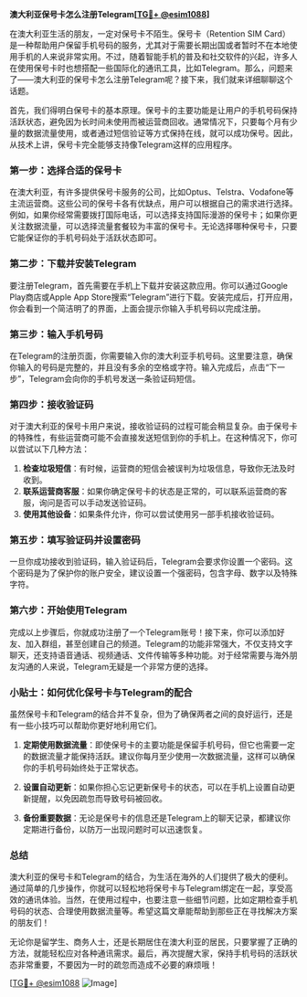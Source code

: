 **澳大利亚保号卡怎么注册Telegram[[TG💪+ @esim1088](https://t.me/s/esim1088)]**

在澳大利亚生活的朋友，一定对保号卡不陌生。保号卡（Retention SIM Card）是一种帮助用户保留手机号码的服务，尤其对于需要长期出国或者暂时不在本地使用手机的人来说非常实用。不过，随着智能手机的普及和社交软件的兴起，许多人在使用保号卡时也想搭配一些国际化的通讯工具，比如Telegram。那么，问题来了——澳大利亚的保号卡怎么注册Telegram呢？接下来，我们就来详细聊聊这个话题。

首先，我们得明白保号卡的基本原理。保号卡的主要功能是让用户的手机号码保持活跃状态，避免因为长时间未使用而被运营商回收。通常情况下，只要每个月有少量的数据流量使用，或者通过短信验证等方式保持在线，就可以成功保号。因此，从技术上讲，保号卡完全能够支持像Telegram这样的应用程序。

### **第一步：选择合适的保号卡**

在澳大利亚，有许多提供保号卡服务的公司，比如Optus、Telstra、Vodafone等主流运营商。这些公司的保号卡各有优缺点，用户可以根据自己的需求进行选择。例如，如果你经常需要拨打国际电话，可以选择支持国际漫游的保号卡；如果你更关注数据流量，可以选择流量套餐较为丰富的保号卡。无论选择哪种保号卡，只要它能保证你的手机号码处于活跃状态即可。

### **第二步：下载并安装Telegram**

要注册Telegram，首先需要在手机上下载并安装这款应用。你可以通过Google Play商店或Apple App Store搜索“Telegram”进行下载。安装完成后，打开应用，你会看到一个简洁明了的界面，上面会提示你输入手机号码以完成注册。

### **第三步：输入手机号码**

在Telegram的注册页面，你需要输入你的澳大利亚手机号码。这里要注意，确保你输入的号码是完整的，并且没有多余的空格或字符。输入完成后，点击“下一步”，Telegram会向你的手机号发送一条验证码短信。

### **第四步：接收验证码**

对于澳大利亚的保号卡用户来说，接收验证码的过程可能会稍显复杂。由于保号卡的特殊性，有些运营商可能不会直接发送短信到你的手机上。在这种情况下，你可以尝试以下几种方法：

1. **检查垃圾短信**：有时候，运营商的短信会被误判为垃圾信息，导致你无法及时收到。
2. **联系运营商客服**：如果你确定保号卡的状态是正常的，可以联系运营商的客服，询问是否可以手动发送验证码。
3. **使用其他设备**：如果条件允许，你可以尝试使用另一部手机接收验证码。

### **第五步：填写验证码并设置密码**

一旦你成功接收到验证码，输入验证码后，Telegram会要求你设置一个密码。这个密码是为了保护你的账户安全，建议设置一个强密码，包含字母、数字以及特殊字符。

### **第六步：开始使用Telegram**

完成以上步骤后，你就成功注册了一个Telegram账号！接下来，你可以添加好友、加入群组，甚至创建自己的频道。Telegram的功能非常强大，不仅支持文字聊天，还支持语音通话、视频通话、文件传输等多种功能。对于经常需要与海外朋友沟通的人来说，Telegram无疑是一个非常方便的选择。

### **小贴士：如何优化保号卡与Telegram的配合**

虽然保号卡和Telegram的结合并不复杂，但为了确保两者之间的良好运行，还是有一些小技巧可以帮助你更好地利用它们。

1. **定期使用数据流量**：即使保号卡的主要功能是保留手机号码，但它也需要一定的数据流量才能保持活跃。建议你每月至少使用一次数据流量，这样可以确保你的手机号码始终处于正常状态。
   
2. **设置自动更新**：如果你担心忘记更新保号卡的状态，可以在手机上设置自动更新提醒，以免因疏忽而导致号码被回收。

3. **备份重要数据**：无论是保号卡的信息还是Telegram上的聊天记录，都建议你定期进行备份，以防万一出现问题时可以迅速恢复。

### **总结**

澳大利亚的保号卡和Telegram的结合，为生活在海外的人们提供了极大的便利。通过简单的几步操作，你就可以轻松地将保号卡与Telegram绑定在一起，享受高效的通讯体验。当然，在使用过程中，也要注意一些细节问题，比如定期检查手机号码的状态、合理使用数据流量等。希望这篇文章能帮助到那些正在寻找解决方案的朋友们！

无论你是留学生、商务人士，还是长期居住在澳大利亚的居民，只要掌握了正确的方法，就能轻松应对各种通讯需求。最后，再次提醒大家，保持手机号码的活跃状态非常重要，不要因为一时的疏忽而造成不必要的麻烦哦！

[[TG💪+ @esim1088](https://t.me/s/esim1088) ![Image](https://i.postimg.cc/4NQfJmqS/Snipaste-2025-05-13-00-14-12.png)]